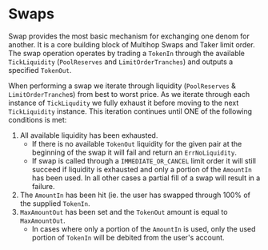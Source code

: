 # Swaps

Swap provides the most basic mechanism for exchanging one denom for another. It is a core building block of Multihop Swaps and Taker limit order. The swap operation operates by trading a `TokenIn` through the available `TickLiquidity` (`PoolReserves` and `LimitOrderTranches`) and  outputs a specified `TokenOut`.

When performing a swap we iterate through liquidity (`PoolReserves` & `LimitOrderTranche`s) from best to worst price.  As we iterate through each instance of `TickLiqudity` we fully exhaust it before moving to the next `TickLiquidity` instance. This iteration continues until ONE of the following conditions is met:

1. All available liquidity has been exhausted.
    - If there is no available `TokenOut` liquidity for the given pair at the beginning of the swap it will fail and return an `ErrNoLiquidity`.
    - If swap is called through a `IMMEDIATE_OR_CANCEL` limit order it will still succeed if liquidity is exhausted and only a portion of the `AmountIn` has been used. In all other cases a partial fill of a swap will result in a failure.
2. The `AmountIn` has been hit (ie. the user has swapped through 100% of the supplied `TokenIn`.
3. `MaxAmountOut` has been set and the `TokenOut` amount is equal to `MaxAmountOut`.
    - In cases where only a portion of the `AmountIn` is used, only the used portion of `TokenIn` will be debited from the user's account.
